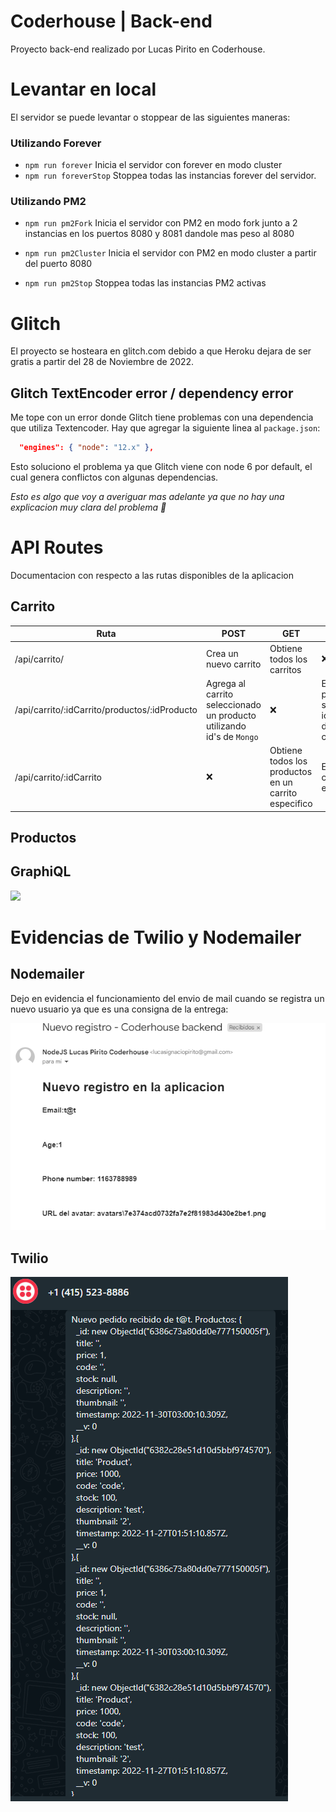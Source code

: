 # Coderhouse | Back-end

Proyecto back-end realizado por Lucas Pirito en Coderhouse.

# Levantar en local

El servidor se puede levantar o stoppear de las siguientes maneras:

### Utilizando Forever

- `npm run forever`
  Inicia el servidor con forever en modo cluster
- `npm run foreverStop`
  Stoppea todas las instancias forever del servidor.

### Utilizando PM2

- `npm run pm2Fork`
  Inicia el servidor con PM2 en modo fork junto a 2 instancias en los puertos 8080 y 8081 dandole mas peso al 8080

- `npm run pm2Cluster`
  Inicia el servidor con PM2 en modo cluster a partir del puerto 8080

- `npm run pm2Stop`
  Stoppea todas las instancias PM2 activas

# Glitch

El proyecto se hosteara en glitch.com debido a que Heroku dejara de ser gratis a partir del 28 de Noviembre de 2022.

## Glitch TextEncoder error / dependency error

Me tope con un error donde Glitch tiene problemas con una dependencia que utiliza Textencoder. Hay que agregar la siguiente linea al `package.json`:

```json
  "engines": { "node": "12.x" },
```

Esto soluciono el problema ya que Glitch viene con node 6 por default, el cual genera conflictos con algunas dependencias.

_Esto es algo que voy a averiguar mas adelante ya que no hay una explicacion muy clara del problema 👻_

# API Routes

Documentacion con respecto a las rutas disponibles de la aplicacion

## Carrito

| Ruta                                          | POST                                                                  | GET                                                  | DELETE                                               |
| --------------------------------------------- | --------------------------------------------------------------------- | ---------------------------------------------------- | ---------------------------------------------------- |
| /api/carrito/                                 | Crea un nuevo carrito                                                 | Obtiene todos los carritos                           | ❌                                                   |
| /api/carrito/:idCarrito/productos/:idProducto | Agrega al carrito seleccionado un producto utilizando id's de `Mongo` | ❌                                                   | Elimina un producto segun su id dentro de un carrito |
| /api/carrito/:idCarrito                       | ❌                                                                    | Obtiene todos los productos en un carrito especifico | Elimina un carrito especifico                        |

## Productos

## GraphiQL

![](./src/api/public/img/graph-evid.png.png)

# Evidencias de Twilio y Nodemailer

## Nodemailer

Dejo en evidencia el funcionamiento del envio de mail cuando se registra un nuevo usuario ya que es una consigna de la entrega:

![](./src/api/public/img/nodemailer-proof.png)

## Twilio

![](./src/api/public/img/evidenciaTwilio.png)
